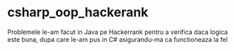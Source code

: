 # csharp_oop_hackerank

Problemele le-am facut in Java pe Hackerrank pentru a verifica daca logica este buna, dupa care le-am pus in C# asigurandu-ma ca functioneaza la fel
